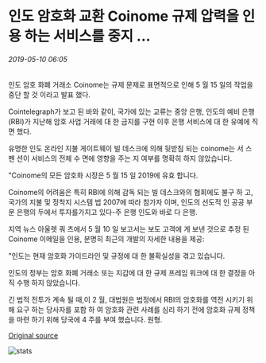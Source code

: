 # 인도 암호화 교환 Coinome 규제 압력을 인용 하는 서비스를 중지 ...

###### 2019-05-10 06:05

인도 암호 화폐 거래소 Coinome는 규제 문제로 표면적으로 인해 5 월 15 일의 작업을 중단 할 것 이라고 발표 했다.

Cointelegraph가 보고 된 바와 같이, 국가에 있는 교류는 중앙 은행, 인도의 예비 은행 (RBI)가 지난해 암호 사업 거래에 대 한 금지를 구현 이후 은행 서비스에 대 한 유예에 직면 했다.

유명한 인도 온라인 지불 게이트웨이 빌 데스크에 의해 뒷받침 되는 coinome는 서 스 펜 션이 서비스의 전체 수 면에 영향을 주는 지 여부를 명확히 하지 않았습니다.

"Coinome의 모든 암호화 시장은 5 월 15 일 2019에 유효 합니다.

Coinome의 어려움은 특히 RBI에 의해 감독 되는 빌 데스크와의 협회에도 불구 하 고, 국가의 지불 및 정착지 시스템 법 2007에 따라 참가자 이며, 인도의 선도적 인 공공 부문 은행의 두에서 투자를가지고 있다-주 은행 인도와 바로 다 은행.

지역 뉴스 아울렛 쿼 츠에서 5 월 10 일 보고서는 보도 고객에 게 보낸 것으로 추정 된 Coinome 이메일을 인용, 분명히 최근의 개발의 자세한 내용을 제공:

"인도는 현재 암호화 가이드라인 및 규정에 대 한 불확실성을 겪고 있습니다.

인도의 정부는 암호 화폐 거래소 또는 지갑에 대 한 규제 프레임 워크에 대 한 결정을 아직 수행 하지 않았습니다.

긴 법적 전투가 계속 될 때,이 2 월, 대법원은 법정에서 RBI의 암호화를 역전 시키기 위해 요구 하는 당사자를 포함 하 여 암호화 관련 사례를 심리 하기 전에 암호화 규제 정책을 마련 하기 위해 당국에 4 주를 부여 했습니다. 원형.

[Original source](https://cointelegraph.com/news/indian-crypto-exchange-coinome-halts-services-citing-regulatory-pressure)

![stats](https://c.statcounter.com/11760860/0/a89fa40b/1/ "stats")